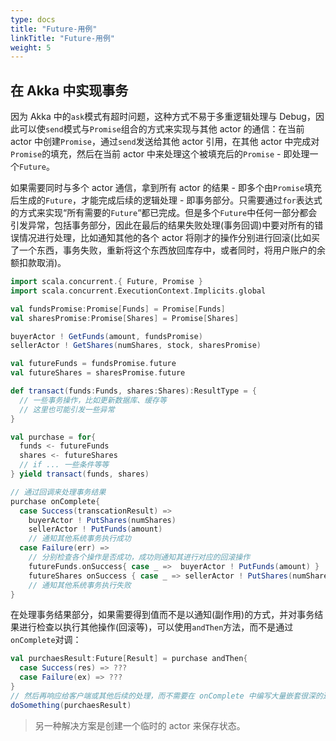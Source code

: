 ```yaml
---
type: docs
title: "Future-用例"
linkTitle: "Future-用例"
weight: 5
---
```


## 在 Akka 中实现事务

因为 Akka 中的`ask`模式有超时问题，这种方式不易于多重逻辑处理与 Debug，因此可以使`send`模式与`Promise`组合的方式来实现与其他 actor 的通信：在当前 actor 中创建`Promise`，通过`send`发送给其他 actor 引用，在其他 actor 中完成对`Promise`的填充，然后在当前 actor 中来处理这个被填充后的`Promise` - 即处理一个`Future`。

如果需要同时与多个 actor 通信，拿到所有 actor 的结果 - 即多个由`Promise`填充后生成的`Future`，才能完成后续的逻辑处理 - 即事务部分。只需要通过`for`表达式的方式来实现“所有需要的`Future`“都已完成。但是多个`Future`中任何一部分都会引发异常，包括事务部分，因此在最后的结果失败处理(事务回调)中要对所有的错误情况进行处理，比如通知其他的各个 actor 将刚才的操作分别进行回滚(比如买了一个东西，事务失败，重新将这个东西放回库存中，或者同时，将用户账户的余额扣款取消)。

```scala
import scala.concurrent.{ Future, Promise }
import scala.concurrent.ExecutionContext.Implicits.global

val fundsPromise:Promise[Funds] = Promise[Funds]
val sharesPromise:Promise[Shares] = Promise[Shares]

buyerActor ! GetFunds(amount, fundsPromise)
sellerActor ! GetShares(numShares, stock, sharesPromise)

val futureFunds = fundsPromise.future
val futureShares = sharesPromise.future

def transact(funds:Funds, shares:Shares):ResultType = {
  // 一些事务操作，比如更新数据库、缓存等
  // 这里也可能引发一些异常
}

val purchase = for{
  funds <- futureFunds
  shares <- futureShares
  // if ... 一些条件等等
} yield transact(funds, shares)

// 通过回调来处理事务结果
purchase onComplete{
  case Success(transcationResult) =>
  	buyerActor ! PutShares(numShares)
  	sellerActor ! PutFunds(amount)
  	// 通知其他系统事务执行成功
  case Failure(err) =>
  	// 分别检查各个操作是否成功，成功则通知其进行对应的回滚操作
  	futureFunds.onSuccess{ case _ =>  buyerActor ! PutFunds(amount) }
  	futureShares onSuccess { case _ => sellerActor ! PutShares(numShares) }
  	// 通知其他系统事务执行失败
}
```

在处理事务结果部分，如果需要得到值而不是以通知(副作用)的方式，并对事务结果进行检查以执行其他操作(回滚等)，可以使用`andThen`方法，而不是通过`onComplete`对调：

```scala
val purchaesResult:Future[Result] = purchase andThen{
  case Success(res) => ???
  case Failure(ex) => ???
}
// 然后再响应给客户端或其他后续的处理，而不需要在 onComplete 中编写大量嵌套很深的逻辑
doSomething(purchaesResult)
```

> 另一种解决方案是创建一个临时的 actor 来保存状态。


